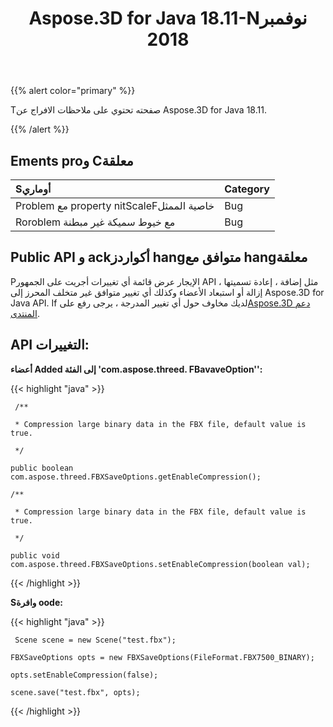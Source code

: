 ﻿---
title: Aspose.3D for Java 18.11-Nنوفمبر 2018
type: docs
weight: 20
url: /ar/java/aspose-3d-for-java-18-11-november-2018/
---
{{% alert color="primary" %}} 

Tصفحته تحتوي على ملاحظات الافراج عن Aspose.3D for Java 18.11.

{{% /alert %}} 
## **Ements proو Cمعلقة**


|**Sأوماري**|**Category**|
|:- |:- |
|Problem مع property nitScaleFخاصية الممثل|Bug|
|Roroblem مع خيوط سميكة غير مبطنة|Bug|

## **Public API و ackأكواردز hangمتوافق مع hangمعلقة**
Pالإيجار عرض قائمة أي تغييرات أجريت على الجمهور API مثل إضافة ، إعادة تسميتها ، إزالة أو استبعاد الأعضاء وكذلك أي تغيير متوافق غير متخلف المحرز إلى Aspose.3D for Java API. If لديك مخاوف حول أي تغيير المدرجة ، يرجى رفع على[Aspose.3D دعم المنتدى](https://forum.aspose.com/c/3d).

## **API التغييرات:**

**أعضاء Added إلى الفئة 'com.aspose.threed. FBavaveOption'':**

{{< highlight "java" >}}

     /**

     * Compression large binary data in the FBX file, default value is true.

     */

    public boolean com.aspose.threed.FBXSaveOptions.getEnableCompression();

    /**

     * Compression large binary data in the FBX file, default value is true.

     */

    public void com.aspose.threed.FBXSaveOptions.setEnableCompression(boolean val);

{{< /highlight >}}





**Sوافرة oode:**

{{< highlight "java" >}}

     Scene scene = new Scene("test.fbx");

    FBXSaveOptions opts = new FBXSaveOptions(FileFormat.FBX7500_BINARY);

    opts.setEnableCompression(false);

    scene.save("test.fbx", opts);

{{< /highlight >}}

